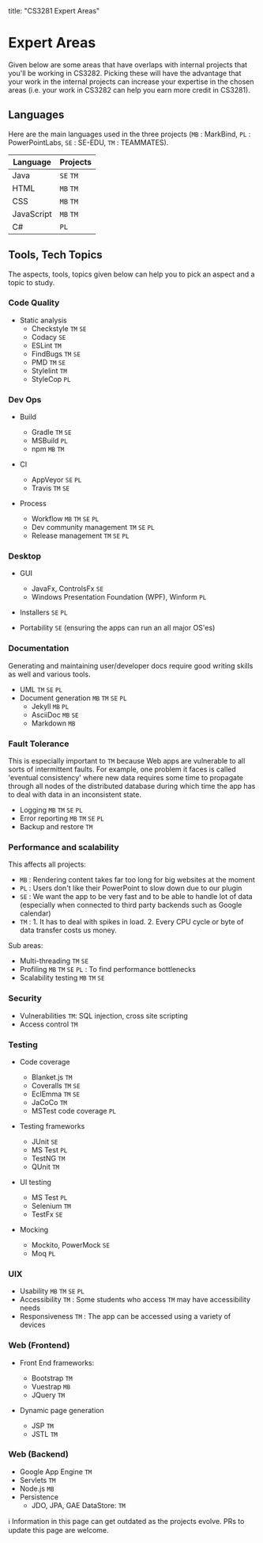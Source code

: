 <frontmatter>
title: "CS3281 Expert Areas"
</frontmatter>

<link rel="stylesheet" href="{{baseUrl}}/css/main.css">

<include src="../common/header.md" />

<div class="website-content">

# Expert Areas

Given below are some areas that have overlaps with internal projects that you'll be working in CS3282. Picking these will have the advantage that your work in the internal projects can increase your expertise in the chosen areas (i.e. your work in CS3282 can help you earn more credit in CS3281).

## Languages

Here are the main languages used in the three projects (`MB` : MarkBind, `PL` : PowerPointLabs, `SE` : SE-EDU, `TM` : TEAMMATES). 

Language   | Projects
-----------|-----
Java       | `SE` `TM`
HTML       | `MB` `TM`
CSS        | `MB` `TM`
JavaScript | `MB` `TM`
C#         | `PL`


## Tools, Tech Topics

The aspects, tools, topics given below can help you to pick an aspect and a topic to study.

### Code Quality

* Static analysis 
  * Checkstyle `TM` `SE`
  * Codacy `SE`
  * ESLint `TM`
  * FindBugs `TM` `SE` 
  * PMD `TM` `SE`
  * Stylelint `TM`
  * StyleCop `PL`

### Dev Ops

* Build 
  * Gradle `TM` `SE`
  * MSBuild `PL`
  * npm `MB` `TM`

* CI
  * AppVeyor `SE` `PL`
  * Travis `TM` `SE`

* Process 
  * Workflow `MB` `TM` `SE` `PL`
  * Dev community management `TM` `SE` `PL`
  * Release management `TM` `SE` `PL`


### Desktop

* GUI
  * JavaFx, ControlsFx `SE`
  * Windows Presentation Foundation (WPF), Winform `PL`

* Installers `SE` `PL`

* Portability `SE` (ensuring the apps can run an all major OS'es)

### Documentation

Generating and maintaining user/developer docs require good writing skills as well and various tools.

* UML `TM` `SE` `PL`
* Document generation `MB` `TM` `SE` `PL` 
  * Jekyll `MB` `PL`
  * AsciiDoc `MB` `SE`
  * Markdown `MB` 

### Fault Tolerance

This is especially important to `TM` because Web apps are vulnerable to all sorts of intermittent faults. For example, one problem it faces is called 'eventual consistency' where new data requires some time to propagate through all nodes of the distributed database during which time the app has to deal with data in an inconsistent state.

* Logging `MB` `TM` `SE` `PL`
* Error reporting `MB` `TM` `SE` `PL`
* Backup and restore `TM`

### Performance and scalability

This affects all projects:

* `MB` : Rendering content takes far too long for big websites at the moment
* `PL` : Users don't like their PowerPoint to slow down due to our plugin
* `SE` : We want the app to be very fast and to be able to handle lot of data (especially when connected to third party backends such as Google calendar) 
* `TM` : 1. It has to deal with spikes in load. 2. Every CPU cycle or byte of data transfer costs us money.

Sub areas: 

* Multi-threading `TM` `SE`  
* Profiling `MB` `TM` `SE` `PL` : To find performance bottlenecks
* Scalability testing `MB` `TM` `SE`

### Security

* Vulnerabilities `TM`: SQL injection, cross site scripting
* Access control `TM`

### Testing

* Code coverage 
  * Blanket.js `TM`
  * Coveralls `TM` `SE`
  * EclEmma `TM` `SE`
  * JaCoCo `TM`
  * MSTest code coverage `PL`

* Testing frameworks
  * JUnit `SE`
  * MS Test `PL`
  * TestNG `TM`
  * QUnit `TM`

* UI testing
  * MS Test `PL`
  * Selenium `TM`
  * TestFx `SE`
  
* Mocking
  * Mockito, PowerMock `SE`
  * Moq `PL`

### UIX

* Usability `MB` `TM` `SE` `PL`
* Accessibility `TM` : Some students who access `TM` may have accessibility needs
* Responsiveness `TM` : The app can be accessed using a variety of devices

### Web (Frontend)

* Front End frameworks: 
  * Bootstrap `TM`
  * Vuestrap `MB`
  * JQuery `TM`

* Dynamic page generation
  * JSP `TM`
  * JSTL `TM`

### Web (Backend)

* Google App Engine `TM`
* Servlets `TM`
* Node.js `MB`
* Persistence
  * JDO, JPA, GAE DataStore: `TM`
  
<tip-box> 

:information_source: Information in this page can get outdated as the projects evolve. PRs to update this page are welcome.

</tip-box> 
  
</div>